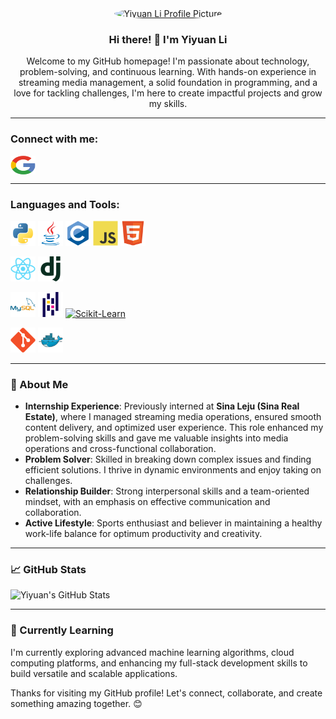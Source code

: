 <div align="center">
    <a href="https://github.com/yiyuanlee">
        <img src="https://avatars.githubusercontent.com/u/48795728?v=4" alt="Yiyuan Li Profile Picture" width="150" height="150" style="border-radius: 50%;">
    </a>
</div>



<h3 align="center">Hi there! 👋 I'm Yiyuan Li</h3>

<p align="center">
Welcome to my GitHub homepage! I'm passionate about technology, problem-solving, and continuous learning. With hands-on experience in streaming media management, a solid foundation in programming, and a love for tackling challenges, I'm here to create impactful projects and grow my skills.
</p>

---

<h3 align="left">Connect with me:</h3>
<p align="left">
<a href="mailto:liyiyuanzhuhai@gmail.com"><img align="center" src="https://raw.githubusercontent.com/devicons/devicon/master/icons/google/google-original.svg" alt="Gmail" height="30" width="40" /></a>
</p>

---

<h3 align="left">Languages and Tools:</h3>
<p align="left"> 
<a href="https://www.python.org" target="_blank" rel="noreferrer"><img src="https://raw.githubusercontent.com/devicons/devicon/master/icons/python/python-original.svg" alt="Python" width="40" height="40"/></a>
<a href="https://www.java.com" target="_blank" rel="noreferrer"><img src="https://raw.githubusercontent.com/devicons/devicon/master/icons/java/java-original.svg" alt="Java" width="40" height="40"/></a>
<a href="https://www.cprogramming.com/" target="_blank" rel="noreferrer"><img src="https://raw.githubusercontent.com/devicons/devicon/master/icons/c/c-original.svg" alt="C" width="40" height="40"/></a>
<a href="https://developer.mozilla.org/en-US/docs/Web/JavaScript" target="_blank" rel="noreferrer"><img src="https://raw.githubusercontent.com/devicons/devicon/master/icons/javascript/javascript-original.svg" alt="JavaScript" width="40" height="40"/></a>
<a href="https://html.spec.whatwg.org/" target="_blank" rel="noreferrer"><img src="https://raw.githubusercontent.com/devicons/devicon/master/icons/html5/html5-original.svg" alt="HTML" width="40" height="40"/></a>

<a href="https://reactjs.org/" target="_blank" rel="noreferrer"><img src="https://raw.githubusercontent.com/devicons/devicon/master/icons/react/react-original.svg" alt="React" width="40" height="40"/></a>
<a href="https://www.djangoproject.com/" target="_blank" rel="noreferrer"><img src="https://raw.githubusercontent.com/devicons/devicon/master/icons/django/django-plain.svg" alt="Django" width="40" height="40"/></a>

<a href="https://www.mysql.com/" target="_blank" rel="noreferrer"><img src="https://raw.githubusercontent.com/devicons/devicon/master/icons/mysql/mysql-original-wordmark.svg" alt="MySQL" width="40" height="40"/></a>
<a href="https://pandas.pydata.org/" target="_blank" rel="noreferrer"><img src="https://raw.githubusercontent.com/devicons/devicon/2ae2a900d2f041da66e950e4d48052658d850630/icons/pandas/pandas-original.svg" alt="Pandas" width="40" height="40"/></a>
<a href="https://scikit-learn.org/" target="_blank" rel="noreferrer"><img src="https://upload.wikimedia.org/wikipedia/commons/0/05/Scikit_learn_logo_small.svg" alt="Scikit-Learn" width="40" height="40"/></a>

<a href="https://git-scm.com/" target="_blank" rel="noreferrer"><img src="https://raw.githubusercontent.com/devicons/devicon/master/icons/git/git-original.svg" alt="Git" width="40" height="40"/></a>
<a href="https://www.docker.com/" target="_blank" rel="noreferrer"><img src="https://raw.githubusercontent.com/devicons/devicon/master/icons/docker/docker-original.svg" alt="Docker" width="40" height="40"/></a>
</p>

---

### 📝 About Me
- **Internship Experience**: Previously interned at **Sina Leju (Sina Real Estate)**, where I managed streaming media operations, ensured smooth content delivery, and optimized user experience. This role enhanced my problem-solving skills and gave me valuable insights into media operations and cross-functional collaboration.
- **Problem Solver**: Skilled in breaking down complex issues and finding efficient solutions. I thrive in dynamic environments and enjoy taking on challenges.
- **Relationship Builder**: Strong interpersonal skills and a team-oriented mindset, with an emphasis on effective communication and collaboration.
- **Active Lifestyle**: Sports enthusiast and believer in maintaining a healthy work-life balance for optimum productivity and creativity.

---

### 📈 GitHub Stats
![Yiyuan's GitHub Stats](https://github-readme-stats.vercel.app/api?username=yiyuanlee&show_icons=true&theme=default)

---

### 🌱 Currently Learning
I'm currently exploring advanced machine learning algorithms, cloud computing platforms, and enhancing my full-stack development skills to build versatile and scalable applications.

Thanks for visiting my GitHub profile! Let's connect, collaborate, and create something amazing together. 😊
